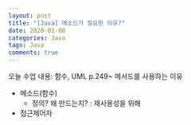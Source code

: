 ```yaml
---
layout: post
title: "[Java] 메소드가 필요한 이유?"
date: 2020-01-08
categories: Java
tags: Java
comments: true
---
```

오늘 수업 내용: 함수, UML
p.249~ 메서드를 사용하는 이유
- 메소드(함수)
  - 정의? 왜 만드는지? : 재사용성을 위해 
- 접근제어자